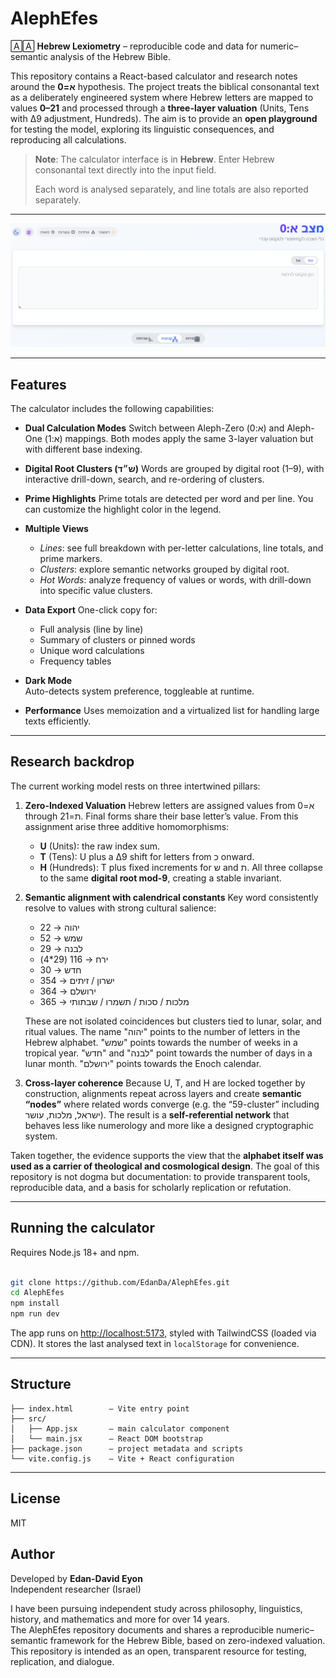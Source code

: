 # AlephEfes

🄰🄰 **Hebrew Lexiometry** – reproducible code and data for numeric–semantic analysis of the Hebrew Bible.

This repository contains a React-based calculator and research notes around the **א=0**  hypothesis.
The project treats the biblical consonantal text as a deliberately engineered system where Hebrew letters are mapped to values **0–21** and processed through a **three-layer valuation** (Units, Tens with Δ9 adjustment, Hundreds).
The aim is to provide an **open playground** for testing the model, exploring its linguistic consequences, and reproducing all calculations.
> **Note**: The calculator interface is in **Hebrew**. Enter Hebrew consonantal text directly into the input field.
> 
> Each word is analysed separately, and line totals are also reported separately.
> 
---

![App screenshot](docs/demo.png)

---

## Features
The calculator includes the following capabilities:
- **Dual Calculation Modes**
  Switch between Aleph-Zero (א:0) and Aleph-One (א:1) mappings. Both modes apply the same 3-layer valuation but with different base indexing.

- **Digital Root Clusters (ש״ד)**
  Words are grouped by digital root (1–9), with interactive drill-down, search, and re-ordering of clusters.

- **Prime Highlights**
  Prime totals are detected per word and per line. You can customize the highlight color in the legend.

- **Multiple Views**
  - *Lines*: see full breakdown with per-letter calculations, line totals, and prime markers.
  - *Clusters*: explore semantic networks grouped by digital root.
  - *Hot Words*: analyze frequency of values or words, with drill-down into specific value clusters.

- **Data Export**
  One-click copy for:
  - Full analysis (line by line)
  - Summary of clusters or pinned words
  - Unique word calculations
  - Frequency tables

- **Dark Mode**  
  Auto-detects system preference, toggleable at runtime.

- **Performance**
  Uses memoization and a virtualized list for handling large texts efficiently.

---

## Research backdrop

The current working model rests on three intertwined pillars:

1. **Zero-Indexed Valuation**
   Hebrew letters are assigned values from א=0 through ת=21. Final forms share their base letter’s value.
   From this assignment arise three additive homomorphisms:
   - **U** (Units): the raw index sum.
   - **T** (Tens): U plus a Δ9 shift for letters from כ onward.
   - **H** (Hundreds): T plus fixed increments for ש and ת.
   All three collapse to the same **digital root mod-9**, creating a stable invariant.

2. **Semantic alignment with calendrical constants**
   Key word consistently resolve to values with strong cultural salience:
   - יהוה → 22 
   - שמש → 52 
   - לבנה → 29 
    - ירח → 116 (29*4)
   - חדש → 30 
   - ישרון / זיתים → 354 
   - ירושלם → 364 
   - מלכות / סכות / תשמרו / שבתותי → 365 

   These are not isolated coincidences but clusters tied to lunar, solar, and ritual values. The name "יהוה" points to the number of letters in the Hebrew alphabet. "שמש" points towards the number of weeks in a tropical year. "חדש" and "לבנה" point towards the number of days in a lunar month. "ירושלם" points towards the Enoch calendar.

3. **Cross-layer coherence**
   Because U, T, and H are locked together by construction, alignments repeat across layers and create **semantic “nodes”** where related words converge (e.g. the “59-cluster” including ישראל, מלכות, עושר).
   The result is a **self-referential network** that behaves less like numerology and more like a designed cryptographic system.

Taken together, the evidence supports the view that the **alphabet itself was used as a carrier of theological and cosmological design**.
The goal of this repository is not dogma but documentation: to provide transparent tools, reproducible data, and a basis for scholarly replication or refutation.

---

## Running the calculator
Requires Node.js 18+ and npm.

```bash

git clone https://github.com/EdanDa/AlephEfes.git
cd AlephEfes
npm install
npm run dev

```

The app runs on [http://localhost:5173](http://localhost:5173), styled with TailwindCSS (loaded via CDN).
It stores the last analysed text in `localStorage` for convenience.

---

## Structure

```
├── index.html        – Vite entry point
├── src/
│   ├── App.jsx       – main calculator component
│   └── main.jsx      – React DOM bootstrap
├── package.json      – project metadata and scripts
└── vite.config.js    – Vite + React configuration
```

---

## License

MIT

## Author

Developed by **Edan-David Eyon**  
Independent researcher (Israel)  

I have been pursuing independent study across philosophy, linguistics, history, and mathematics and more for over 14 years.  
The AlephEfes repository documents and shares a reproducible numeric–semantic framework for the Hebrew Bible, based on zero-indexed valuation.
This repository is intended as an open, transparent resource for testing, replication, and dialogue.

